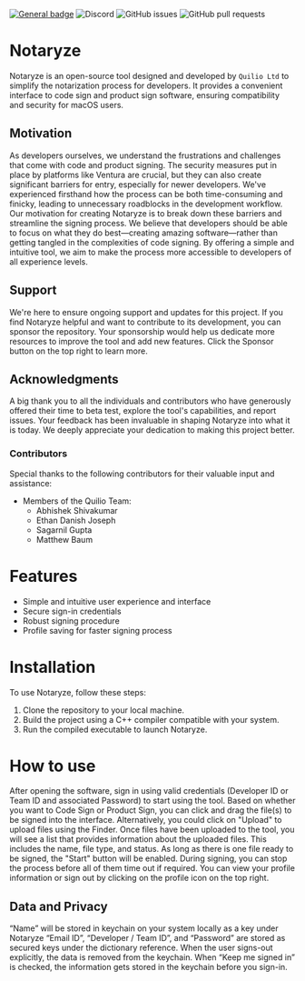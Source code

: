 [![General badge](https://img.shields.io/badge/Instagram-E4405F?style=for-the-badge&logo=instagram&logoColor=white)](https://www.instagram.com/quilio.dev/)
![Discord](https://img.shields.io/discord/1133624079262421032)
![GitHub issues](https://img.shields.io/github/issues/Notaryze)
![GitHub pull requests](https://img.shields.io/github/issues-pr/Notaryze)
# **Notaryze**
Notaryze is an open-source tool designed and developed by `Quilio Ltd` to simplify the notarization process for developers. It provides a convenient interface to code sign and product sign software, ensuring compatibility and security for macOS users.
## **Motivation**
As developers ourselves, we understand the frustrations and challenges that come with code and product signing. The security measures put in place by platforms like Ventura are crucial, but they can also create significant barriers for entry, especially for newer developers. We've experienced firsthand how the process can be both time-consuming and finicky, leading to unnecessary roadblocks in the development workflow.
Our motivation for creating Notaryze is to break down these barriers and streamline the signing process. We believe that developers should be able to focus on what they do best—creating amazing software—rather than getting tangled in the complexities of code signing. By offering a simple and intuitive tool, we aim to make the process more accessible to developers of all experience levels.
## **Support**
We're here to ensure ongoing support and updates for this project. If you find Notaryze helpful and want to contribute to its development, you can sponsor the repository. Your sponsorship would help us dedicate more resources to improve the tool and add new features. Click the Sponsor button on the top right to learn more.
## **Acknowledgments**
A big thank you to all the individuals and contributors who have generously offered their time to beta test, explore the tool's capabilities, and report issues. Your feedback has been invaluable in shaping Notaryze into what it is today. We deeply appreciate your dedication to making this project better.
### **Contributors**
Special thanks to the following contributors for their valuable input and assistance:
- Members of the Quilio Team:
    - Abhishek Shivakumar
    - Ethan Danish Joseph
    - Sagarnil Gupta
    - Matthew Baum
# Features
- Simple and intuitive user experience and interface
- Secure sign-in credentials
- Robust signing procedure
- Profile saving for faster signing process
# **Installation**
To use Notaryze, follow these steps:
1. Clone the repository to your local machine.
2. Build the project using a C++ compiler compatible with your system.
3. Run the compiled executable to launch Notaryze.
# How to use
After opening the software, sign in using valid credentials (Developer ID or Team ID and associated Password) to start using the tool. Based on whether you want to Code Sign or Product Sign, you can click and drag the file(s) to be signed into the interface. Alternatively, you could click on "Upload" to upload files using the Finder.
Once files have been uploaded to the tool, you will see a list that provides information about the uploaded files. This includes the name, file type, and status. As long as there is one file ready to be signed, the "Start" button will be enabled. During signing, you can stop the process before all of them time out if required.
You can view your profile information or sign out by clicking on the profile icon on the top right.
## Data and Privacy
“Name” will be stored in keychain on your system locally as a key under Notaryze
“Email ID”, “Developer / Team ID”, and “Password” are stored as secured keys under the dictionary reference.
When the user signs-out explicitly, the data is removed from the keychain.
When “Keep me signed in” is checked, the information gets stored in the keychain before you sign-in.

